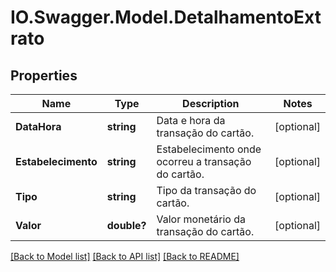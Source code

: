 # IO.Swagger.Model.DetalhamentoExtrato
## Properties

Name | Type | Description | Notes
------------ | ------------- | ------------- | -------------
**DataHora** | **string** | Data e hora da transação do cartão. | [optional] 
**Estabelecimento** | **string** | Estabelecimento onde ocorreu a transação do cartão. | [optional] 
**Tipo** | **string** | Tipo da transação do cartão. | [optional] 
**Valor** | **double?** | Valor monetário da transação do cartão. | [optional] 

[[Back to Model list]](../README.md#documentation-for-models) [[Back to API list]](../README.md#documentation-for-api-endpoints) [[Back to README]](../README.md)


